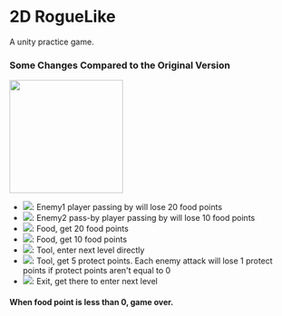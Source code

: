 # 2D RogueLike

A unity practice game.

### Some Changes Compared to the Original Version

<img src="C:\Users\Admin\Documents\GitHub\Roguelike\docs\UI.png" width="200px">

- <img src="C:\Users\Admin\Documents\GitHub\Roguelike\Assets\Sprites\big_demon_idle_anim_f0.png">: Enemy1
player passing by will lose 20 food points
- <img src="C:\Users\Admin\Documents\GitHub\Roguelike\Assets\Sprites\big_zombie_idle_anim_f0.png">: Enemy2 pass-by 
player passing by will lose 10 food points
- <img src="C:\Users\Admin\Documents\GitHub\Roguelike\Assets\Pixel Cursors\Cursors\Bonus_33.png">: Food, get 20 food points
- <img src="C:\Users\Admin\Documents\GitHub\Roguelike\Assets\Pixel Cursors\Cursors\Bonus_42.png">: Food, get 10 food points
- <img src="C:\Users\Admin\Documents\GitHub\Roguelike\Assets\Pixel Cursors\Cursors\Bonus_36.png"/>: Tool, enter next level directly
- <img src="C:\Users\Admin\Documents\GitHub\Roguelike\Assets\Pixel Cursors\Cursors\Bonus_40.png">: Tool, get 5 protect points.
Each enemy attack will lose 1 protect points if protect points aren't equal to 0
- <img src="C:\Users\Admin\Documents\GitHub\Roguelike\Assets\Sprites\chest_empty_open_anim_f0.png">: Exit, get there to enter next level

#### When food point is less than 0, game over.
